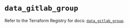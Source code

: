 # `data_gitlab_group`

Refer to the Terraform Registry for docs: [`data_gitlab_group`](https://registry.terraform.io/providers/gitlabhq/gitlab/17.1.0/docs/data-sources/group).
